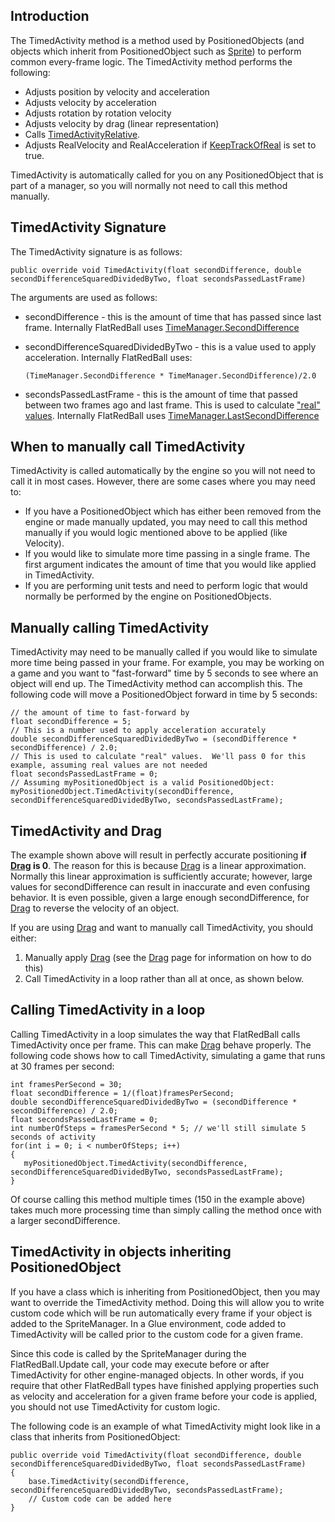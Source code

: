 ## Introduction

The TimedActivity method is a method used by PositionedObjects (and objects which inherit from PositionedObject such as [Sprite](/frb/docs/index.php?title=FlatRedBall.Sprite "FlatRedBall.Sprite")) to perform common every-frame logic. The TimedActivity method performs the following:

-   Adjusts position by velocity and acceleration
-   Adjusts velocity by acceleration
-   Adjusts rotation by rotation velocity
-   Adjusts velocity by drag (linear representation)
-   Calls [TimedActivityRelative](/frb/docs/index.php?title=FlatRedBall.PositionedObject.TimedActivityRelative&action=edit&redlink=1 "FlatRedBall.PositionedObject.TimedActivityRelative (page does not exist)").
-   Adjusts RealVelocity and RealAcceleration if [KeepTrackOfReal](/frb/docs/index.php?title=FlatRedBall.PositionedObject.KeepTrackOfReal "FlatRedBall.PositionedObject.KeepTrackOfReal") is set to true.

TimedActivity is automatically called for you on any PositionedObject that is part of a manager, so you will normally not need to call this method manually.

## TimedActivity Signature

The TimedActivity signature is as follows:

    public override void TimedActivity(float secondDifference, double secondDifferenceSquaredDividedByTwo, float secondsPassedLastFrame)

The arguments are used as follows:

-   secondDifference - this is the amount of time that has passed since last frame. Internally FlatRedBall uses [TimeManager.SecondDifference](/frb/docs/index.php?title=FlatRedBall.TimeManager.SecondDifference "FlatRedBall.TimeManager.SecondDifference")

-   secondDifferenceSquaredDividedByTwo - this is a value used to apply acceleration. Internally FlatRedBall uses:

        (TimeManager.SecondDifference * TimeManager.SecondDifference)/2.0

-   secondsPassedLastFrame - this is the amount of time that passed between two frames ago and last frame. This is used to calculate ["real" values](/frb/docs/index.php?title=FlatRedBall.PositionedObject.KeepTrackOfReal "FlatRedBall.PositionedObject.KeepTrackOfReal"). Internally FlatRedBall uses [TimeManager.LastSecondDifference](/frb/docs/index.php?title=FlatRedBall.TimeManager.LastSecondDifference&action=edit&redlink=1 "FlatRedBall.TimeManager.LastSecondDifference (page does not exist)")

## When to manually call TimedActivity

TimedActivity is called automatically by the engine so you will not need to call it in most cases. However, there are some cases where you may need to:

-   If you have a PositionedObject which has either been removed from the engine or made manually updated, you may need to call this method manually if you would logic mentioned above to be applied (like Velocity).
-   If you would like to simulate more time passing in a single frame. The first argument indicates the amount of time that you would like applied in TimedActivity.
-   If you are performing unit tests and need to perform logic that would normally be performed by the engine on PositionedObjects.

## Manually calling TimedActivity

TimedActivity may need to be manually called if you would like to simulate more time being passed in your frame. For example, you may be working on a game and you want to "fast-forward" time by 5 seconds to see where an object will end up. The TimedActivity method can accomplish this. The following code will move a PositionedObject forward in time by 5 seconds:

    // the amount of time to fast-forward by
    float secondDifference = 5; 
    // This is a number used to apply acceleration accurately
    double secondDifferenceSquaredDividedByTwo = (secondDifference * secondDifference) / 2.0;
    // This is used to calculate "real" values.  We'll pass 0 for this example, assuming real values are not needed
    float secondsPassedLastFrame = 0;
    // Assuming myPositionedObject is a valid PositionedObject:
    myPositionedObject.TimedActivity(secondDifference, secondDifferenceSquaredDividedByTwo, secondsPassedLastFrame);

## TimedActivity and Drag

The example shown above will result in perfectly accurate positioning **if [Drag](/frb/docs/index.php?title=FlatRedBall.PositionedObject.Drag "FlatRedBall.PositionedObject.Drag") is 0**. The reason for this is because [Drag](/frb/docs/index.php?title=FlatRedBall.PositionedObject.Drag "FlatRedBall.PositionedObject.Drag") is a linear approximation. Normally this linear approximation is sufficiently accurate; however, large values for secondDifference can result in inaccurate and even confusing behavior. It is even possible, given a large enough secondDifference, for [Drag](/frb/docs/index.php?title=FlatRedBall.PositionedObject.Drag "FlatRedBall.PositionedObject.Drag") to reverse the velocity of an object.

If you are using [Drag](/frb/docs/index.php?title=FlatRedBall.PositionedObject.Drag "FlatRedBall.PositionedObject.Drag") and want to manually call TimedActivity, you should either:

1.  Manually apply [Drag](/frb/docs/index.php?title=FlatRedBall.PositionedObject.Drag "FlatRedBall.PositionedObject.Drag") (see the [Drag](/frb/docs/index.php?title=FlatRedBall.PositionedObject.Drag "FlatRedBall.PositionedObject.Drag") page for information on how to do this)
2.  Call TimedActivity in a loop rather than all at once, as shown below.

## Calling TimedActivity in a loop

Calling TimedActivity in a loop simulates the way that FlatRedBall calls TimedActivity once per frame. This can make [Drag](/frb/docs/index.php?title=FlatRedBall.PositionedObject.Drag "FlatRedBall.PositionedObject.Drag") behave properly. The following code shows how to call TimedActivity, simulating a game that runs at 30 frames per second:

    int framesPerSecond = 30;
    float secondDifference = 1/(float)framesPerSecond;
    double secondDifferenceSquaredDividedByTwo = (secondDifference * secondDifference) / 2.0;
    float secondsPassedLastFrame = 0;
    int numberOfSteps = framesPerSecond * 5; // we'll still simulate 5 seconds of activity
    for(int i = 0; i < numberOfSteps; i++)
    {
       myPositionedObject.TimedActivity(secondDifference, secondDifferenceSquaredDividedByTwo, secondsPassedLastFrame);
    }

Of course calling this method multiple times (150 in the example above) takes much more processing time than simply calling the method once with a larger secondDifference.

## TimedActivity in objects inheriting PositionedObject

If you have a class which is inheriting from PositionedObject, then you may want to override the TimedActivity method. Doing this will allow you to write custom code which will be run automatically every frame if your object is added to the SpriteManager. In a Glue environment, code added to TimedActivity will be called prior to the custom code for a given frame.

Since this code is called by the SpriteManager during the FlatRedBall.Update call, your code may execute before or after TimedActivity for other engine-managed objects. In other words, if you require that other FlatRedBall types have finished applying properties such as velocity and acceleration for a given frame before your code is applied, you should not use TimedActivity for custom logic.

The following code is an example of what TimedActivity might look like in a class that inherits from PositionedObject:

    public override void TimedActivity(float secondDifference, double secondDifferenceSquaredDividedByTwo, float secondsPassedLastFrame)
    {
        base.TimedActivity(secondDifference, secondDifferenceSquaredDividedByTwo, secondsPassedLastFrame);
        // Custom code can be added here
    }
